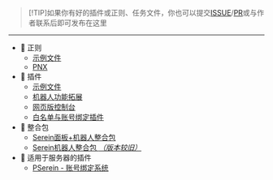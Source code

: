 
>[!TIP]如果你有好的插件或正则、任务文件，你也可以提交[ISSUE](https://github.com/Zaitonn/Serein/issues/new/choose)/[PR](https://github.com/Zaitonn/Serein/compare)或与作者联系后即可发布在这里

---

- 📜 正则
  - [示例文件](JSON/Demo.json.md)
  - [PNX](JSON/PNX.json.md)
- 🧩 插件
  - [示例文件](JS/Example.js.md)
  - [机器人功能拓展](JS/BotExtension.js.md)
  - [网页版控制台](JS/WebConsole.js.md)
  - [白名单与账号绑定插件](JS/SLbind.js.md)
- 💼 整合包
  - [Serein面板+机器人整合包](https://www.minebbs.com/resources/serein.4390/)
  - [Serein机器人整合包 *（版本较旧）*](https://www.minebbs.com/resources/serein.4201/)
- 🧀 适用于服务器的插件
  - [PSerein - 账号绑定系统](https://www.minebbs.com/resources/pserein.4211/)
